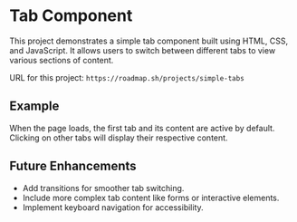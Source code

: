 # Tab Component

This project demonstrates a simple tab component built using HTML, CSS, and JavaScript. It allows users to switch between different tabs to view various sections of content.

URL for this project: `https://roadmap.sh/projects/simple-tabs`

## Example

When the page loads, the first tab and its content are active by default. Clicking on other tabs will display their respective content.

## Future Enhancements

- Add transitions for smoother tab switching.
- Include more complex tab content like forms or interactive elements.
- Implement keyboard navigation for accessibility.

